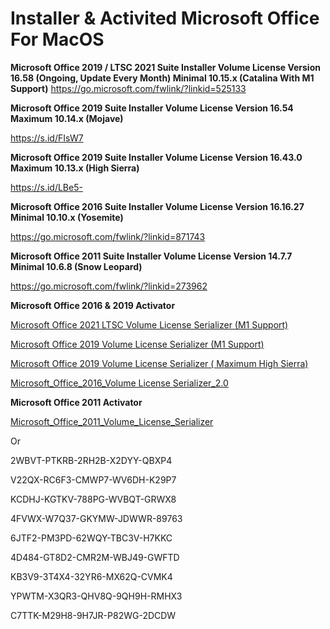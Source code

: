 # **Installer & Activited Microsoft Office For MacOS**

**Microsoft Office 2019 / LTSC 2021 Suite Installer Volume License Version 16.58 (Ongoing, Update Every Month) Minimal 10.15.x (Catalina With M1 Support)**
https://go.microsoft.com/fwlink/?linkid=525133


**Microsoft Office 2019 Suite Installer Volume License Version 16.54 Maximum 10.14.x (Mojave)**

https://s.id/FIsW7

**Microsoft Office 2019 Suite Installer Volume License Version 16.43.0 Maximum 10.13.x (High Sierra)**

https://s.id/LBe5-

**Microsoft Office 2016 Suite Installer Volume License Version 16.16.27 Minimal 10.10.x (Yosemite)**

https://go.microsoft.com/fwlink/?linkid=871743

**Microsoft Office 2011 Suite Installer Volume License Version 14.7.7 Minimal 10.6.8 (Snow Leopard)**

https://go.microsoft.com/fwlink/?linkid=273962




**Microsoft Office 2016 & 2019 Activator**

[Microsoft Office 2021 LTSC Volume License Serializer (M1 Support)](https://raw.githubusercontent.com/alsyundawy/Microsoft-Office-For-MacOS/master/Microsoft_Office_LTSC_2021_VL_Serializer.pkg)

[Microsoft Office 2019 Volume License Serializer  (M1 Support) ](https://raw.githubusercontent.com/alsyundawy/Microsoft-Office-For-MacOS/master/Microsoft_Office_2019_VL_Serializer_Universal.pkg)

[Microsoft Office 2019 Volume License Serializer ( Maximum High Sierra)](https://raw.githubusercontent.com/alsyundawy/Microsoft-Office-For-MacOS/master/Microsoft_Office_2019_VL_Serializer.pkg)

[Microsoft_Office_2016_Volume License Serializer_2.0](https://raw.githubusercontent.com/alsyundawy/Microsoft-Office-For-MacOS/master/Microsoft_Office_2016_VL_Serializer_2.0.pkg)

**Microsoft Office 2011 Activator**

[Microsoft_Office_2011_Volume_License_Serializer](https://raw.githubusercontent.com/alsyundawy/Microsoft-Office-For-MacOS/master/vlmsommxi.dmg)

Or

2WBVT-PTKRB-2RH2B-X2DYY-QBXP4

V22QX-RC6F3-CMWP7-WV6DH-K29P7

KCDHJ-KGTKV-788PG-WVBQT-GRWX8

4FVWX-W7Q37-GKYMW-JDWWR-89763

6JTF2-PM3PD-62WQY-TBC3V-H7KKC

4D484-GT8D2-CMR2M-WBJ49-GWFTD

KB3V9-3T4X4-32YR6-MX62Q-CVMK4

YPWTM-X3QR3-QHV8Q-9QH9H-RMHX3

C7TTK-M29H8-9H7JR-P82WG-2DCDW
